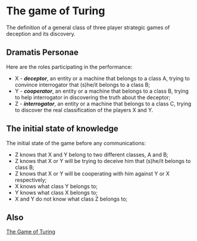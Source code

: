 # The game of Turing
The definition of a general class of three player strategic games of deception and its discovery.
## Dramatis Personae
Here are the roles participating in the performance:
- X - _**deceptor**_, an entity or a machine that belongs to a class A, trying to convince interrogator that (s)he/it belongs to a class B;
- Y - _**cooperator**_, an entity or a machine that belongs to a class B, trying to help interrogator in discovering the truth about the deceptor;
- Z - _**interrogator**_, an entity or a machine that belongs to a class C, trying to discover the real classification of the players X and Y.
## The initial state of knowledge
The initial state of the game before any communications:
- Z knows that X and Y belong to two different classes, A and B;
- Z knows that X or Y will be trying to deceive him that (s)he/it belongs to class B;
- Z knows that X or Y will be cooperating with him against Y or X respectively;
- X knows what class Y belongs to;
- Y knows what class X belongs to;
- X and Y do not know what class Z belongs to;


## Also
[The Game of Turing](https://github.com/the-game-of-turing)
